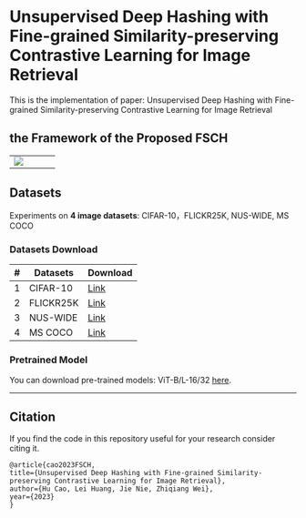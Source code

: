 # Unsupervised Deep Hashing with Fine-grained Similarity-preserving Contrastive Learning for Image Retrieval

This is the  implementation of  paper: Unsupervised Deep Hashing with Fine-grained Similarity-preserving Contrastive Learning for Image Retrieval

## the Framework of the Proposed FSCH
<table border=0 >
	<tbody>
    <tr>
		<tr>
			<td width="40%" > <img src="https://stonepicture.oss-cn-hangzhou.aliyuncs.com/img/framework.svg"> </td>
		</tr>
	</tbody>
</table>


## Datasets
Experiments on **4 image datasets**:
CIFAR-10，FLICKR25K, NUS-WIDE,  MS COCO
### Datasets Download

|#|Datasets|Download|
|---|----|-----|
|1|CIFAR-10|[Link](https://www.cs.toronto.edu/~kriz/cifar.html)|
|2|FLICKR25K|[Link](https://press.liacs.nl/mirflickr/mirdownload.html)
|3|NUS-WIDE|[Link](https://github.com/TreezzZ/DSDH_PyTorch)  |
|4|MS COCO|[Link](https://drive.google.com/file/d/0B7IzDz-4yH_HN0Y0SS00eERSUjQ/view?usp=sharing )|



### Pretrained Model
You can download  pre-trained  models: ViT-B/L-16/32 [here](https://github.com/google-research/vision_transformer).   

------

## Citation

If you find the code in this repository useful for your research consider citing it.

```
@article{cao2023FSCH,
title={Unsupervised Deep Hashing with Fine-grained Similarity-preserving Contrastive Learning for Image Retrieval},
author={Hu Cao, Lei Huang, Jie Nie, Zhiqiang Wei},
year={2023}
}
```
 
 

 
 
 
 


